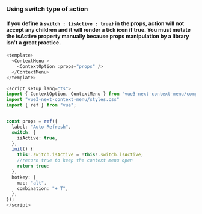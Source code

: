 ### Using switch type of action

#### If you define a `switch : {isActive : true}` in the props, action will not accept any children and it will render a tick icon if true. You must mutate the isActive property manually because props manipulation by a library isn't a great practice.

```ts
<template>
  <ContextMenu >
    <ContextOption :props="props" />
  </ContextMenu>
</template>

<script setup lang="ts">
import { ContextOption, ContextMenu } from "vue3-next-context-menu/components";
import "vue3-next-context-menu/styles.css"
import { ref } from "vue";


const props = ref({
  label: "Auto Refresh",
  switch: {
    isActive: true,
  },
  init() {
    this!.switch.isActive = !this!.switch.isActive;
    //return true to keep the context menu open
    return true;
  },
  hotkey: {
    mac: "alt",
    combination: "+ T",
  },
});
</script>
```
